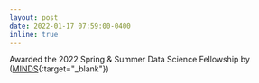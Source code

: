 ```yaml
---
layout: post
date: 2022-01-17 07:59:00-0400
inline: true
---
```


Awarded the 2022 Spring & Summer Data Science Fellowship by ([MINDS][]{:target="_blank"})

[MINDS]: https://www.minds.jhu.edu
